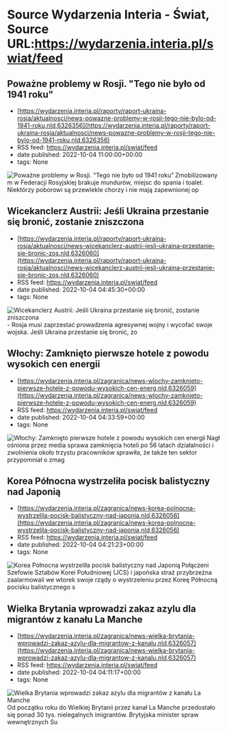 # Source Wydarzenia Interia - Świat, Source URL:https://wydarzenia.interia.pl/swiat/feed

## Poważne problemy w Rosji. "Tego nie było od 1941 roku"
 - [https://wydarzenia.interia.pl/raporty/raport-ukraina-rosja/aktualnosci/news-powazne-problemy-w-rosji-tego-nie-bylo-od-1941-roku,nId,6326356](https://wydarzenia.interia.pl/raporty/raport-ukraina-rosja/aktualnosci/news-powazne-problemy-w-rosji-tego-nie-bylo-od-1941-roku,nId,6326356)
 - RSS feed: https://wydarzenia.interia.pl/swiat/feed
 - date published: 2022-10-04 11:00:00+00:00
 - tags: None

<p><a href="https://wydarzenia.interia.pl/raporty/raport-ukraina-rosja/aktualnosci/news-powazne-problemy-w-rosji-tego-nie-bylo-od-1941-roku,nId,6326356"><img align="left" alt="Poważne problemy w Rosji. &quot;Tego nie było od 1941 roku&quot;" src="https://i.iplsc.com/powazne-problemy-w-rosji-tego-nie-bylo-od-1941-roku/000G5MQTABS2XIP1-C321.jpg" /></a>Zmobilizowanym w Federacji Rosyjskiej brakuje mundurów, miejsc do spania i toalet. Niektórzy poborowi są przewlekle chorzy i nie mają zapewnionej op

## Wicekanclerz Austrii: Jeśli Ukraina przestanie się bronić, zostanie zniszczona
 - [https://wydarzenia.interia.pl/raporty/raport-ukraina-rosja/aktualnosci/news-wicekanclerz-austrii-jesli-ukraina-przestanie-sie-bronic-zos,nId,6326060](https://wydarzenia.interia.pl/raporty/raport-ukraina-rosja/aktualnosci/news-wicekanclerz-austrii-jesli-ukraina-przestanie-sie-bronic-zos,nId,6326060)
 - RSS feed: https://wydarzenia.interia.pl/swiat/feed
 - date published: 2022-10-04 04:45:30+00:00
 - tags: None

<p><a href="https://wydarzenia.interia.pl/raporty/raport-ukraina-rosja/aktualnosci/news-wicekanclerz-austrii-jesli-ukraina-przestanie-sie-bronic-zos,nId,6326060"><img align="left" alt="Wicekanclerz Austrii: Jeśli Ukraina przestanie się bronić, zostanie zniszczona" src="https://i.iplsc.com/wicekanclerz-austrii-jesli-ukraina-przestanie-sie-bronic-zos/000G0KLMV8IUP4GV-C321.jpg" /></a>- Rosja musi zaprzestać prowadzenia agresywnej wojny i wycofać swoje wojska. Jeśli Ukraina przestanie się bronić, zo

## Włochy: Zamknięto pierwsze hotele z powodu wysokich cen energii
 - [https://wydarzenia.interia.pl/zagranica/news-wlochy-zamknieto-pierwsze-hotele-z-powodu-wysokich-cen-energ,nId,6326059](https://wydarzenia.interia.pl/zagranica/news-wlochy-zamknieto-pierwsze-hotele-z-powodu-wysokich-cen-energ,nId,6326059)
 - RSS feed: https://wydarzenia.interia.pl/swiat/feed
 - date published: 2022-10-04 04:33:59+00:00
 - tags: None

<p><a href="https://wydarzenia.interia.pl/zagranica/news-wlochy-zamknieto-pierwsze-hotele-z-powodu-wysokich-cen-energ,nId,6326059"><img align="left" alt="Włochy: Zamknięto pierwsze hotele z powodu wysokich cen energii" src="https://i.iplsc.com/wlochy-zamknieto-pierwsze-hotele-z-powodu-wysokich-cen-energ/000G5KLD6NRW8FFW-C321.jpg" /></a>Nagłośniona przez media sprawa zamknięcia hoteli po 56 latach działalności i zwolnienia około trzystu pracowników sprawiła, że także ten sektor przypomniał o zmag

## Korea Północna wystrzeliła pocisk balistyczny nad Japonią
 - [https://wydarzenia.interia.pl/zagranica/news-korea-polnocna-wystrzelila-pocisk-balistyczny-nad-japonia,nId,6326056](https://wydarzenia.interia.pl/zagranica/news-korea-polnocna-wystrzelila-pocisk-balistyczny-nad-japonia,nId,6326056)
 - RSS feed: https://wydarzenia.interia.pl/swiat/feed
 - date published: 2022-10-04 04:21:23+00:00
 - tags: None

<p><a href="https://wydarzenia.interia.pl/zagranica/news-korea-polnocna-wystrzelila-pocisk-balistyczny-nad-japonia,nId,6326056"><img align="left" alt="Korea Północna wystrzeliła pocisk balistyczny nad Japonią" src="https://i.iplsc.com/korea-polnocna-wystrzelila-pocisk-balistyczny-nad-japonia/000G5KKMWBUFH7K9-C321.jpg" /></a>Połączeni Szefowie Sztabów Korei Południowej (JCS) i japońska straż przybrzeżna zaalarmowali we wtorek swoje rządy o wystrzeleniu przez Koreę Północną pocisku balistycznego s

## Wielka Brytania wprowadzi zakaz azylu dla migrantów z kanału La Manche
 - [https://wydarzenia.interia.pl/zagranica/news-wielka-brytania-wprowadzi-zakaz-azylu-dla-migrantow-z-kanalu,nId,6326057](https://wydarzenia.interia.pl/zagranica/news-wielka-brytania-wprowadzi-zakaz-azylu-dla-migrantow-z-kanalu,nId,6326057)
 - RSS feed: https://wydarzenia.interia.pl/swiat/feed
 - date published: 2022-10-04 04:11:17+00:00
 - tags: None

<p><a href="https://wydarzenia.interia.pl/zagranica/news-wielka-brytania-wprowadzi-zakaz-azylu-dla-migrantow-z-kanalu,nId,6326057"><img align="left" alt="Wielka Brytania wprowadzi zakaz azylu dla migrantów z kanału La Manche" src="https://i.iplsc.com/wielka-brytania-wprowadzi-zakaz-azylu-dla-migrantow-z-kanalu/000AGJT95B6YDVBX-C321.jpg" /></a>Od początku roku do Wielkiej Brytanii przez kanał La Manche przedostało się ponad 30 tys. nielegalnych imigrantów. Brytyjska minister spraw wewnętrznych Su
